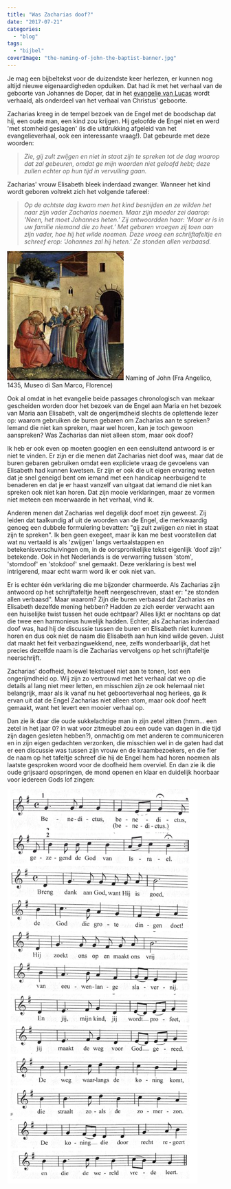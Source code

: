 ```yaml
---
title: "Was Zacharias doof?"
date: "2017-07-21"
categories: 
  - "blog"
tags: 
  - "bijbel"
coverImage: "the-naming-of-john-the-baptist-banner.jpg"
---
```


Je mag een bijbeltekst voor de duizendste keer herlezen, er kunnen nog altijd nieuwe eigenaardigheden opduiken. Dat had ik met het verhaal van de geboorte van Johannes de Doper, dat in het [evangelie van Lucas](https://rkbijbel.nl/kbs/bijbel/willibrord1975/neovulgaat/lucas/1) wordt verhaald, als onderdeel van het verhaal van Christus' geboorte.

Zacharias kreeg in de tempel bezoek van de Engel met de boodschap dat hij, een oude man, een kind zou krijgen. Hij geloofde de Engel niet en werd 'met stomheid geslagen' (is die uitdrukking afgeleid van het evangelieverhaal, ook een interessante vraag!). Dat gebeurde met deze woorden:

> _Zie, gij zult zwijgen en niet in staat zijn te spreken tot de dag waarop dat zal gebeuren, omdat ge mijn woorden niet geloofd hebt; deze zullen echter op hun tijd in vervulling gaan._

Zacharias' vrouw Elisabeth bleek inderdaad zwanger. Wanneer het kind wordt geboren voltrekt zich het volgende tafereel:

> _Op de achtste dag kwam men het kind besnijden en ze wilden het naar zijn vader Zacharias noemen. Maar zijn moeder zei daarop: 'Neen, het moet Johannes heten.' Zij antwoordden haar: 'Maar er is in uw familie niemand die zo heet.' Met gebaren vroegen zij toen aan zijn vader, hoe hij het wilde noemen. Deze vroeg een schrijftafeltje en schreef erop: 'Johannes zal hij heten.' Ze stonden allen verbaasd._

![](images/the-naming-of-john-the-baptist-271x300.jpg) Naming of John (Fra Angelico, 1435, Museo di San Marco, Florence)

Ook al omdat in het evangelie beide passages chronologisch van mekaar gescheiden worden door het bezoek van de Engel aan Maria en het bezoek van Maria aan Elisabeth, valt de ongerijmdheid slechts de oplettende lezer op: waarom gebruiken de buren gebaren om Zacharias aan te spreken? Iemand die niet kan spreken, maar wel horen, kan je toch gewoon aanspreken? Was Zacharias dan niet alleen stom, maar ook doof?

Ik heb er ook even op moeten googlen en een eensluitend antwoord is er niet te vinden. Er zijn er die menen dat Zacharias niet doof was, maar dat de buren gebaren gebruiken omdat een expliciete vraag de gevoelens van Elisabeth had kunnen kwetsen. Er zijn er ook die uit eigen ervaring weten dat je snel geneigd bent om iemand met een handicap neerbuigend te benaderen en dat je er haast vanzelf van uitgaat dat iemand die niet kan spreken ook niet kan horen. Dat zijn mooie verklaringen, maar ze vormen niet meteen een meerwaarde in het verhaal, vind ik.

Anderen menen dat Zacharias wel degelijk doof moet zijn geweest. Zij leiden dat taalkundig af uit de woorden van de Engel, die merkwaardig genoeg een dubbele formulering bevatten: "gij zult zwijgen _en_ niet in staat zijn te spreken". Ik ben geen exegeet, maar ik kan me best voorstellen dat wat nu vertaald is als 'zwijgen' langs vertaalstappen en betekenisverschuivingen om, in de oorspronkelijke tekst eigenlijk 'doof zijn' betekende. Ook in het Nederlands is de verwarring tussen 'stom', 'stomdoof' en 'stokdoof' snel gemaakt. Deze verklaring is best wel intrigerend, maar echt warm word ik er ook niet van.

Er is echter één verklaring die me bijzonder charmeerde. Als Zacharias zijn antwoord op het schrijftafeltje heeft neergeschreven, staat er: "ze stonden allen verbaasd". Maar waarom? Zijn die buren verbaasd dat Zacharias en Elisabeth dezelfde mening hebben? Hadden ze zich eerder verwacht aan een huiselijke twist tussen het oude echtpaar? Alles lijkt er nochtans op dat die twee een harmonieus huwelijk hadden. Echter, als Zacharias inderdaad doof was, had hij de discussie tussen de buren en Elisabeth niet kunnen horen en dus ook niet de naam die Elisabeth aan hun kind wilde geven. Juist dat maakt het feit verbazingwekkend, nee, zelfs wonderbaarlijk, dat het precies dezelfde naam is die Zacharias vervolgens op het schrijftafeltje neerschrijft.

Zacharias' doofheid, hoewel tekstueel niet aan te tonen, lost een ongerijmdheid op. Wij zijn zo vertrouwd met het verhaal dat we op die details al lang niet meer letten, en misschien zijn ze ook helemaal niet belangrijk, maar als ik vanaf nu het geboorteverhaal nog herlees, ga ik ervan uit dat de Engel Zacharias niet alleen stom, maar ook doof heeft gemaakt, want het levert een mooier verhaal op.

Dan zie ik daar die oude sukkelachtige man in zijn zetel zitten (hmm… een zetel in het jaar 0? in wat voor zitmeubel zou een oude van dagen in die tijd zijn dagen gesleten hebben?), onmachtig om met anderen te communiceren en in zijn eigen gedachten verzonken, die misschien wel in de gaten had dat er een discussie was tussen zijn vrouw en de kraambezoekers, en die fier de naam op het tafeltje schreef die hij de Engel hem had horen noemen als laatste gesproken woord voor de doofheid hem overviel. En dan zie ik die oude grijsaard opspringen, de mond openen en klaar en duidelijk hoorbaar voor iedereen Gods lof zingen:

![](images/Het-geboorteverhaal-als-toneelscript-Google-Documenten.png)
